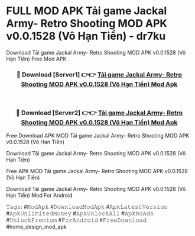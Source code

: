 # FULL MOD APK Tải game Jackal Army- Retro Shooting MOD APK v0.0.1528 (Vô Hạn Tiền) - dr7ku
Download Tải game Jackal Army- Retro Shooting MOD APK v0.0.1528 (Vô Hạn Tiền) Free Mod APK

<div align="center">
<h3>🔴 Download [Server1] 👉👉 <a href="https://apk-comot.site?title=Tải_game_Jackal_Army-_Retro_Shooting_MOD_APK_v0.0.1528_(Vô_Hạn_Tiền)">Tải game Jackal Army- Retro Shooting MOD APK v0.0.1528 (Vô Hạn Tiền) Mod Apk</a></h3><br>

<h3>🔴 Download [Server2] 👉👉 <a href="https://apk-comot.site?title=Tải_game_Jackal_Army-_Retro_Shooting_MOD_APK_v0.0.1528_(Vô_Hạn_Tiền)">Tải game Jackal Army- Retro Shooting MOD APK v0.0.1528 (Vô Hạn Tiền) Mod Apk</a></h3>
</div>


Free Download APK MOD Tải game Jackal Army- Retro Shooting MOD APK v0.0.1528 (Vô Hạn Tiền)

Download Tải game Jackal Army- Retro Shooting MOD APK v0.0.1528 (Vô Hạn Tiền) 

Free APK MOD Tải game Jackal Army- Retro Shooting MOD APK v0.0.1528 (Vô Hạn Tiền) 

Download Tải game Jackal Army- Retro Shooting MOD APK v0.0.1528 (Vô Hạn Tiền) Mod For Android

𝚃𝚊𝚐𝚜: #𝙼𝚘𝚍𝙰𝚙𝚔 #𝙳𝚘𝚠𝚗𝚕𝚘𝚊𝚍𝙼𝚘𝚍𝙰𝚙𝚔 #𝙰𝚙𝚔𝙻𝚊𝚝𝚎𝚜𝚝𝚅𝚎𝚛𝚜𝚒𝚘𝚗 #𝙰𝚙𝚔𝚄𝚗𝚕𝚒𝚖𝚒𝚝𝚎𝚍𝙼𝚘𝚗𝚎𝚢 #𝙰𝚙𝚔𝚄𝚗𝚕𝚘𝚌𝚔𝙰𝚕𝚕 #𝙰𝚙𝚔𝙽𝚘𝙰𝚍𝚜 #𝚄𝚗𝚕𝚘𝚌𝚔𝙿𝚛𝚎𝚖𝚒𝚞𝚖 #𝙵𝚘𝚛𝙰𝚗𝚍𝚛𝚘𝚒𝚍 #𝙵𝚛𝚎𝚎𝙳𝚘𝚠𝚗𝚕𝚘𝚊𝚍 #home_design_mod_apk